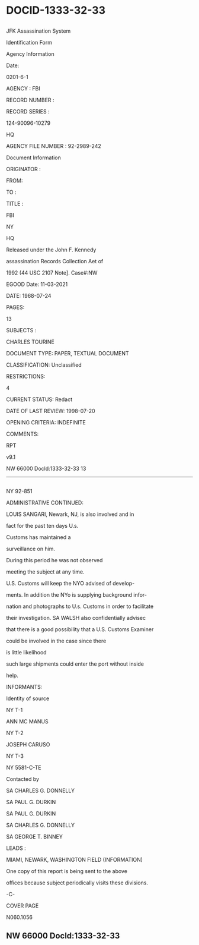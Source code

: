 # DOCID-1333-32-33

##
JFK Assassination System

Identification Form

Agency Information

Date:

0201-6-1

AGENCY : FBI

RECORD NUMBER :

RECORD SERIES :

124-90096-10279

HQ

AGENCY FILE NUMBER : 92-2989-242

Document Information

ORIGINATOR :

FROM:

TO :

TITLE :

FBI

NY

HQ

Released under the John F. Kennedy

assassination Records Collection Aet of

1992 (44 USC 2107 Note]. Case#:NW

EGOOD Date: 11-03-2021

DATE: 1968-07-24

PAGES:

13

SUBJECTS :

CHARLES TOURINE

DOCUMENT TYPE: PAPER, TEXTUAL DOCUMENT

CLASSIFICATION: Unclassified

RESTRICTIONS:

4

CURRENT STATUS: Redact

DATE OF LAST REVIEW: 1998-07-20

OPENING CRITERIA: INDEFINITE

COMMENTS:

RPT

v9.1

NW 66000 Docld:1333-32-33
13

---

##
NY 92-851

ADMINISTRATIVE CONTINUED:

LOUIS SANGARI, Newark, NJ, is also involved and in

fact for the past ten days U.s.

Customs has maintained a

surveillance on him.

During this period he was not observed

meeting the subject at any time.

U.S. Customs will keep the NYO advised of develop-

ments. In addition the NYo is supplying background infor-

nation and photographs to U.s. Customs in order to facilitate

their investigation. SA WALSH also confidentially advisec

that there is a good possibility that a U.S. Customs Examiner

could be involved in the case since there

is little likelihood

such large shipments could enter the port without inside

help.

INFORMANTS:

Identity of source

NY T-1

ANN MC MANUS

NY T-2

JOSEPH CARUSO

NY T-3

NY 5581-C-TE

Contacted by

SA CHARLES G. DONNELLY

SA PAUL G. DURKIN

SA PAUL G. DURKIN

SA CHARLES G. DONNELLY

SA GEORGE T. BINNEY

LEADS :

MIAMI, NEWARK, WASHINGTON FIELD (INFORMATION)

One copy of this report is being sent to the above

offices because subject periodically visits these divisions.

-C-

COVER PAGE

N060.1056

NW 66000 Docld:1333-32-33
---

